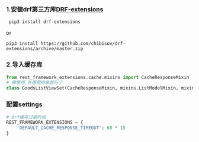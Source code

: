 ### 1.安装drf第三方库[DRF-extensions](http://chibisov.github.io/drf-extensions/docs/#drf-extensions)

` pip3 install drf-extensions`

or

`pip3 install https://github.com/chibisov/drf-extensions/archive/master.zip`

### 2.导入缓存库

```python
from rest_framework_extensions.cache.mixins import CacheResponseMixin
# 哪里用,在哪里继承就行了
class GoodsListViewSet(CacheResponseMixin, mixins.ListModelMixin, mixins.RetrieveModelMixin, viewsets.GenericViewSet):

```

### 配置settings

```python
# drf缓存过期时间
REST_FRAMEWORK_EXTENSIONS = {
    'DEFAULT_CACHE_RESPONSE_TIMEOUT': 60 * 15
}
```